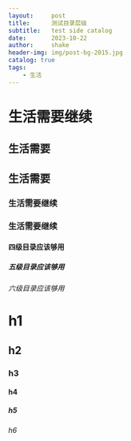 ```yaml
---
layout:     post
title:      测试目录层级
subtitle:   test side catalog
date:       2023-10-22
author:     shake
header-img: img/post-bg-2015.jpg
catalog: true
tags:
    - 生活
---
```


# 生活需要继续


## 生活需要


## 生活需要

### 生活需要继续

### 生活需要继续

#### 四级目录应该够用

##### 五级目录应该够用

###### 六级目录应该够用

# h1

## h2

### h3

#### h4

##### h5

###### h6

